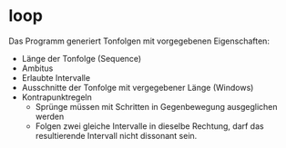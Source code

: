 # loop

Das Programm generiert Tonfolgen mit vorgegebenen Eigenschaften:

* Länge der Tonfolge (Sequence)
* Ambitus
* Erlaubte Intervalle
* Ausschnitte der Tonfolge mit vergegebener Länge (Windows)
* Kontrapunktregeln
  * Sprünge müssen mit Schritten in Gegenbewegung ausgeglichen werden
  * Folgen zwei gleiche Intervalle in dieselbe Rechtung, darf das  
    resultierende Intervall nicht dissonant sein.